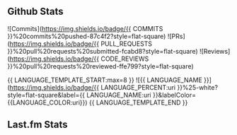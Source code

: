 ## Github Stats

![Commits](https://img.shields.io/badge/{{ COMMITS }}%20commits%20pushed-87c4f2?style=flat-square) ![PRs](https://img.shields.io/badge/{{ PULL_REQUESTS }}%20pull%20requests%20submitted-fcabd8?style=flat-square) ![Reviews](https://img.shields.io/badge/{{ CODE_REVIEWS }}%20pull%20requests%20reviewed-ffe799?style=flat-square)

{{ LANGUAGE_TEMPLATE_START:max=8 }}
![{{ LANGUAGE_NAME }}](https://img.shields.io/badge/{{ LANGUAGE_PERCENT:uri }}%25-white?style=flat-square&label={{ LANGUAGE_NAME:uri }}&labelColor={{LANGUAGE_COLOR:uri}})
{{ LANGUAGE_TEMPLATE_END }}

## Last.fm Stats
<!--START_LASTFM_ARTISTS:{"period": "3month", "rows": 5}-->
<!--END_LASTFM_ARTISTS-->
